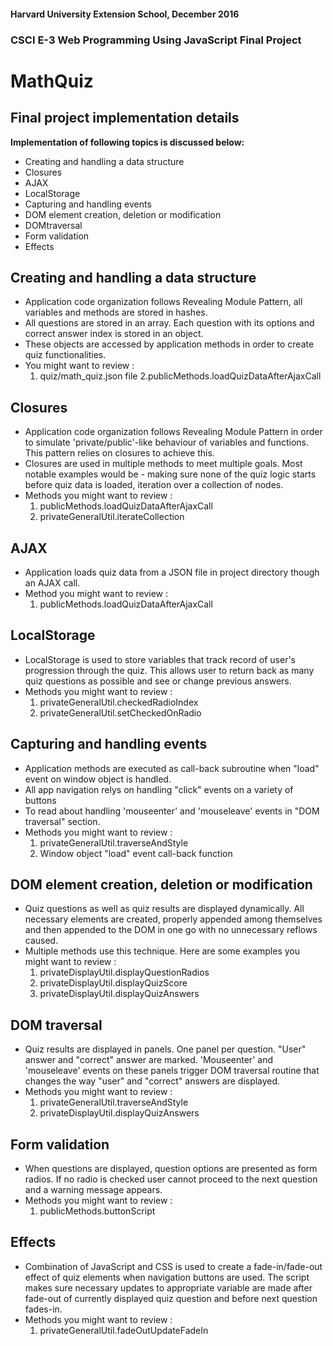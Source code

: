 #### Harvard University Extension School, December 2016
### CSCI E-3 Web Programming Using JavaScript  Final Project
# MathQuiz


## Final project implementation details

**Implementation of following topics is discussed below:**
* Creating and handling a data structure
* Closures
* AJAX
* LocalStorage
* Capturing and handling events
* DOM element creation, deletion or modification
* DOMtraversal
* Form validation
* Effects

## Creating and handling a data structure
* Application code organization follows Revealing Module Pattern, all variables and methods are stored in hashes.
* All questions are stored in an array. Each question with its options and correct answer index is stored in an object.
* These objects are accessed by application methods in order to create quiz functionalities.
* You might want to review :
    1. quiz/math_quiz.json file
    2.publicMethods.loadQuizDataAfterAjaxCall

## Closures
* Application code organization follows Revealing Module Pattern in order to simulate 'private/public'-like behaviour of variables and functions. This pattern relies on closures to achieve this.
* Closures are used in multiple methods to meet multiple goals. Most notable examples would be - making sure none of the quiz logic starts before quiz data is loaded, iteration over a collection of nodes.
* Methods you might want to review :
    1. publicMethods.loadQuizDataAfterAjaxCall
    2. privateGeneralUtil.iterateCollection

## AJAX
* Application loads quiz data from a JSON file in project directory though an AJAX call.
* Method you might want to review :
    1. publicMethods.loadQuizDataAfterAjaxCall

## LocalStorage
* LocalStorage is used to store variables that track record of user's progression through the quiz. This allows user to return back as many quiz questions as possible and see or change previous answers.
* Methods you might want to review :
    1. privateGeneralUtil.checkedRadioIndex
    2. privateGeneralUtil.setCheckedOnRadio

## Capturing and handling events
* Application methods are executed as call-back subroutine when "load" event on window object is handled.
* All app navigation relys on handling "click" events on a variety of buttons
* To read about handling 'mouseenter' and 'mouseleave' events in "DOM traversal" section.
* Methods you might want to review :
    1. privateGeneralUtil.traverseAndStyle
    2. Window object "load" event call-back function

## DOM element creation, deletion or modification
* Quiz questions as well as quiz results are displayed dynamically. All necessary elements are created, properly appended among themselves and then appended to the DOM in one go with no unnecessary reflows caused.
* Multiple methods use this technique. Here are some examples you might want to review :
    1. privateDisplayUtil.displayQuestionRadios
    2. privateDisplayUtil.displayQuizScore
    3. privateDisplayUtil.displayQuizAnswers

## DOM traversal
* Quiz results are displayed in panels. One panel per question. "User" answer and "correct" answer are marked. 'Mouseenter' and 'mouseleave' events on these panels trigger DOM traversal routine that changes the way "user" and "correct" answers are displayed.
* Methods you might want to review :
    1. privateGeneralUtil.traverseAndStyle
    2. privateDisplayUtil.displayQuizAnswers

## Form validation
* When questions are displayed, question options are presented as form radios. If no radio is checked user cannot proceed to the next question and a warning message appears.
* Methods you might want to review :
    1. publicMethods.buttonScript

## Effects
* Combination of JavaScript and CSS is used to create a fade-in/fade-out effect of quiz elements when navigation buttons are used. The script makes sure necessary updates to appropriate variable are made after fade-out of currently displayed quiz question and before next question fades-in.
* Methods you might want to review :
    1. privateGeneralUtil.fadeOutUpdateFadeIn


